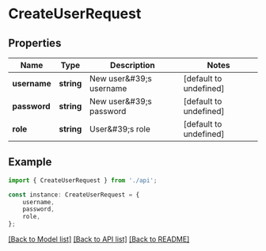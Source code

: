 # CreateUserRequest


## Properties

Name | Type | Description | Notes
------------ | ------------- | ------------- | -------------
**username** | **string** | New user\&#39;s username | [default to undefined]
**password** | **string** | New user\&#39;s password | [default to undefined]
**role** | **string** | User\&#39;s role | [default to undefined]

## Example

```typescript
import { CreateUserRequest } from './api';

const instance: CreateUserRequest = {
    username,
    password,
    role,
};
```

[[Back to Model list]](../README.md#documentation-for-models) [[Back to API list]](../README.md#documentation-for-api-endpoints) [[Back to README]](../README.md)
